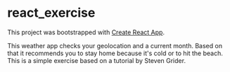 # react_exercise

This project was bootstrapped with [Create React App](https://github.com/facebook/create-react-app).

This weather app checks your geolocation and a current month. Based on that it recommends you to stay home because it's cold or to hit the beach.
This is a simple exercise based on a tutorial by Steven Grider.

